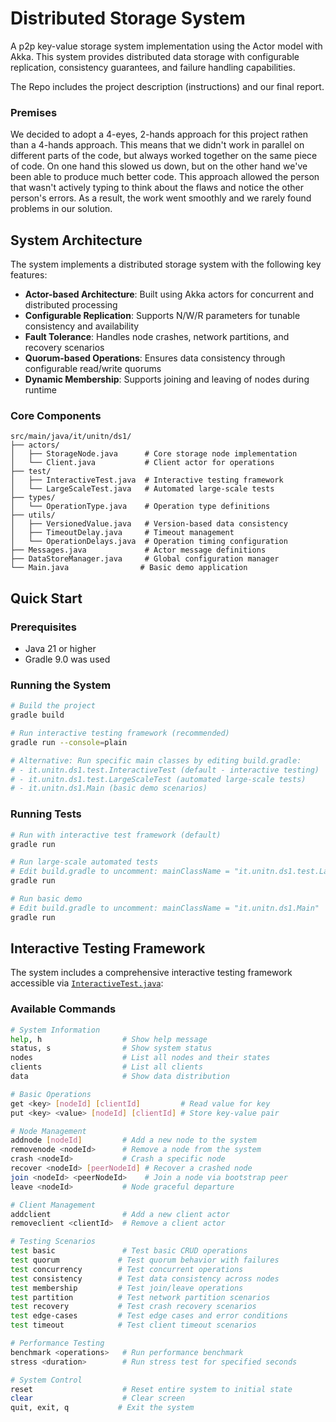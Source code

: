 # Distributed Storage System

A p2p key-value storage system implementation using the Actor model with Akka. This system provides distributed data storage with configurable replication, consistency guarantees, and failure handling capabilities.

The Repo includes the project description (instructions) and our final report.

### Premises

We decided to adopt a 4-eyes, 2-hands approach for this project rathen than a 4-hands approach. This means that we didn't work in parallel on different parts of the code, but always worked together on the same piece of code. On one hand this slowed us down, but on the other hand we've been able to produce much better code. This approach allowed the person that wasn't actively typing to think about the flaws and notice the other person's errors. As a result, the work went smoothly and we rarely found problems in our solution.

## System Architecture

The system implements a distributed storage system with the following key features:

- **Actor-based Architecture**: Built using Akka actors for concurrent and distributed processing
- **Configurable Replication**: Supports N/W/R parameters for tunable consistency and availability
- **Fault Tolerance**: Handles node crashes, network partitions, and recovery scenarios
- **Quorum-based Operations**: Ensures data consistency through configurable read/write quorums
- **Dynamic Membership**: Supports joining and leaving of nodes during runtime

### Core Components

```text
src/main/java/it/unitn/ds1/
├── actors/
│   ├── StorageNode.java      # Core storage node implementation
│   └── Client.java           # Client actor for operations
├── test/
│   ├── InteractiveTest.java  # Interactive testing framework
│   └── LargeScaleTest.java   # Automated large-scale tests
├── types/
│   └── OperationType.java    # Operation type definitions
├── utils/
│   ├── VersionedValue.java   # Version-based data consistency
│   ├── TimeoutDelay.java     # Timeout management
│   └── OperationDelays.java  # Operation timing configuration 
├── Messages.java             # Actor message definitions
├── DataStoreManager.java     # Global configuration manager
└── Main.java                # Basic demo application
```

## Quick Start

### Prerequisites

- Java 21 or higher
- Gradle 9.0 was used

### Running the System

```bash
# Build the project
gradle build

# Run interactive testing framework (recommended)
gradle run --console=plain

# Alternative: Run specific main classes by editing build.gradle:
# - it.unitn.ds1.test.InteractiveTest (default - interactive testing)
# - it.unitn.ds1.test.LargeScaleTest (automated large-scale tests)  
# - it.unitn.ds1.Main (basic demo scenarios)
```

### Running Tests

```bash
# Run with interactive test framework (default)
gradle run

# Run large-scale automated tests
# Edit build.gradle to uncomment: mainClassName = "it.unitn.ds1.test.LargeScaleTest"
gradle run

# Run basic demo
# Edit build.gradle to uncomment: mainClassName = "it.unitn.ds1.Main"
gradle run
```

## Interactive Testing Framework

The system includes a comprehensive interactive testing framework accessible via [`InteractiveTest.java`](src/main/java/it/unitn/ds1/test/InteractiveTest.java):

### Available Commands

```bash
# System Information
help, h                  # Show help message
status, s                # Show system status  
nodes                    # List all nodes and their states
clients                  # List all clients
data                     # Show data distribution

# Basic Operations
get <key> [nodeId] [clientId]         # Read value for key
put <key> <value> [nodeId] [clientId] # Store key-value pair

# Node Management  
addnode [nodeId]         # Add a new node to the system
removenode <nodeId>      # Remove a node from the system
crash <nodeId>           # Crash a specific node
recover <nodeId> [peerNodeId] # Recover a crashed node
join <nodeId> <peerNodeId>    # Join a node via bootstrap peer
leave <nodeId>           # Node graceful departure

# Client Management
addclient                # Add a new client actor
removeclient <clientId>  # Remove a client actor

# Testing Scenarios
test basic               # Test basic CRUD operations
test quorum             # Test quorum behavior with failures
test concurrency        # Test concurrent operations
test consistency        # Test data consistency across nodes
test membership         # Test join/leave operations
test partition          # Test network partition scenarios
test recovery           # Test crash recovery scenarios
test edge-cases         # Test edge cases and error conditions
test timeout            # Test client timeout scenarios

# Performance Testing
benchmark <operations>   # Run performance benchmark
stress <duration>        # Run stress test for specified seconds

# System Control
reset                    # Reset entire system to initial state
clear                    # Clear screen
quit, exit, q           # Exit the system
```
